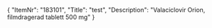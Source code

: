 {
  "ItemNr": "183101",
  "Title": "test",
  "Description": "Valaciclovir Orion, filmdragerad tablett 500 mg"
}